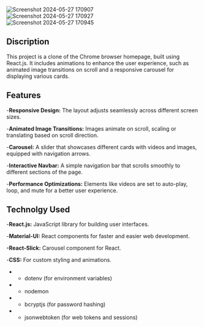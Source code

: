 
![Screenshot 2024-05-27 170907](https://github.com/dunkumari/Chrome-clone/assets/94292979/05376436-b15f-41e8-b09b-602f725b029b)
<br/>
![Screenshot 2024-05-27 170927](https://github.com/dunkumari/Chrome-clone/assets/94292979/ad6fa3dd-ccd9-46a6-95be-4c01e979a9d4)
<br/>
![Screenshot 2024-05-27 170945](https://github.com/dunkumari/Chrome-clone/assets/94292979/2b93859b-3918-4cf4-8688-509a8d148b9d)
<br/>




## Discription

This project is a clone of the Chrome browser homepage, built using React.js. It includes animations to enhance the user experience, such as animated image transitions on scroll and a responsive carousel for displaying various cards.

## Features

-**Responsive Design:** The layout adjusts seamlessly across different screen sizes.

-**Animated Image Transitions:** Images animate on scroll, scaling or translating based on scroll direction.

-**Carousel:** A slider that showcases different cards with videos and images, equipped with navigation arrows.

-**Interactive Navbar:** A simple navigation bar that scrolls smoothly to different sections of the page.

-**Performance Optimizations:** Elements like videos are set to auto-play, loop, and mute for a better user experience.

## Technolgy Used

-**React.js:** JavaScript library for building user interfaces.

-**Material-UI:** React components for faster and easier web development.

**-React-Slick:** Carousel component for React.

-**CSS:** For custom styling and animations.

- - dotenv (for environment variables)
- - nodemon
- - bcryptjs (for password hashing)
- - jsonwebtoken (for web tokens and sessions)
